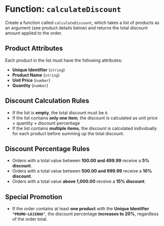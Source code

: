# Function: `calculateDiscount`

Create a function called `calculateDiscount`, which takes a list of products as an argument (see product details below) and returns the total discount amount applied to the order.

## Product Attributes  
Each product in the list must have the following attributes:  
- **Unique Identifier** (`string`)  
- **Product Name** (`string`)  
- **Unit Price** (`number`)  
- **Quantity** (`number`)  

## Discount Calculation Rules  
- If the list is **empty**, the total discount must be `0`.  
- If the list contains **only one item**, the discount is calculated as unit price × quantity × discount percentage
- If the list contains **multiple items**, the discount is calculated individually for each product before summing up the total discount.

## Discount Percentage Rules  
- Orders with a total value between **100.00 and 499.99** receive a **5% discount**.  
- Orders with a total value between **500.00 and 999.99** receive a **10% discount**.  
- Orders with a total value **above 1,000.00** receive a **15% discount**.  

## Special Promotion  
- If the order contains at least **one product** with the **Unique Identifier `"PROMO-LOJINHA"`**, the discount percentage **increases to 20%**, regardless of the order total.